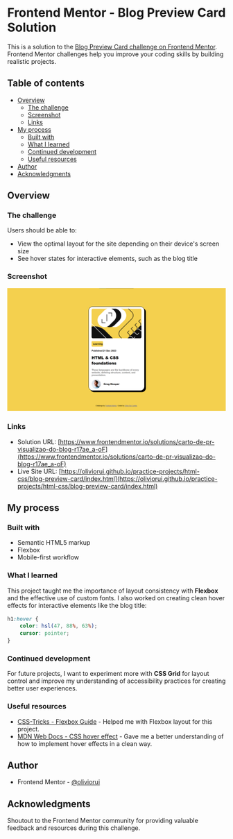 # Frontend Mentor - Blog Preview Card Solution

This is a solution to the [Blog Preview Card challenge on Frontend Mentor](https://www.frontendmentor.io/challenges/blog-preview-card-8J5glGxIH). Frontend Mentor challenges help you improve your coding skills by building realistic projects.

## Table of contents

- [Overview](#overview)
  - [The challenge](#the-challenge)
  - [Screenshot](#screenshot)
  - [Links](#links)
- [My process](#my-process)
  - [Built with](#built-with)
  - [What I learned](#what-i-learned)
  - [Continued development](#continued-development)
  - [Useful resources](#useful-resources)
- [Author](#author)
- [Acknowledgments](#acknowledgments)

## Overview

### The challenge

Users should be able to:

- View the optimal layout for the site depending on their device's screen size
- See hover states for interactive elements, such as the blog title

### Screenshot

![](design/screenshot.png)

### Links

- Solution URL: [https://www.frontendmentor.io/solutions/carto-de-pr-visualizao-do-blog-r17ae_a-oF](https://www.frontendmentor.io/solutions/carto-de-pr-visualizao-do-blog-r17ae_a-oF)
- Live Site URL: [https://oliviorui.github.io/practice-projects/html-css/blog-preview-card/index.html](https://oliviorui.github.io/practice-projects/html-css/blog-preview-card/index.html)

## My process

### Built with

- Semantic HTML5 markup
- Flexbox
- Mobile-first workflow

### What I learned

This project taught me the importance of layout consistency with **Flexbox** and the effective use of custom fonts. I also worked on creating clean hover effects for interactive elements like the blog title:

```css
h1:hover { 
    color: hsl(47, 88%, 63%);
    cursor: pointer;
}
```

### Continued development

For future projects, I want to experiment more with **CSS Grid** for layout control and improve my understanding of accessibility practices for creating better user experiences.

### Useful resources

- [CSS-Tricks - Flexbox Guide](https://css-tricks.com/snippets/css/a-guide-to-flexbox/) - Helped me with Flexbox layout for this project.
- [MDN Web Docs - CSS hover effect](https://developer.mozilla.org/en-US/docs/Web/CSS/:hover) - Gave me a better understanding of how to implement hover effects in a clean way.

## Author

- Frontend Mentor - [@oliviorui](https://www.frontendmentor.io/profile/oliviorui)

## Acknowledgments

Shoutout to the Frontend Mentor community for providing valuable feedback and resources during this challenge.